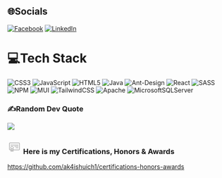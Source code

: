 
## 🌐Socials
[![Facebook](https://img.shields.io/badge/Facebook-%231877F2.svg?logo=Facebook&logoColor=white)](https://facebook.com/https://www.facebook.com/phuc.do.5823/) [![LinkedIn](https://img.shields.io/badge/LinkedIn-%230077B5.svg?logo=linkedin&logoColor=white)](https://linkedin.com/in/https://www.linkedin.com/in/quy-phuc-do-le-a641192a3/) 

# 💻Tech Stack
![CSS3](https://img.shields.io/badge/css3-%231572B6.svg?style=for-the-badge&logo=css3&logoColor=white) ![JavaScript](https://img.shields.io/badge/javascript-%23323330.svg?style=for-the-badge&logo=javascript&logoColor=%23F7DF1E) ![HTML5](https://img.shields.io/badge/html5-%23E34F26.svg?style=for-the-badge&logo=html5&logoColor=white) ![Java](https://img.shields.io/badge/java-%23ED8B00.svg?style=for-the-badge&logo=java&logoColor=white) ![Ant-Design](https://img.shields.io/badge/-AntDesign-%230170FE?style=for-the-badge&logo=ant-design&logoColor=white) ![React](https://img.shields.io/badge/react-%2320232a.svg?style=for-the-badge&logo=react&logoColor=%2361DAFB) ![SASS](https://img.shields.io/badge/SASS-hotpink.svg?style=for-the-badge&logo=SASS&logoColor=white) ![NPM](https://img.shields.io/badge/NPM-%23000000.svg?style=for-the-badge&logo=npm&logoColor=white) ![MUI](https://img.shields.io/badge/MUI-%230081CB.svg?style=for-the-badge&logo=material-ui&logoColor=white) ![TailwindCSS](https://img.shields.io/badge/tailwindcss-%2338B2AC.svg?style=for-the-badge&logo=tailwind-css&logoColor=white) ![Apache](https://img.shields.io/badge/apache-%23D42029.svg?style=for-the-badge&logo=apache&logoColor=white) ![MicrosoftSQLServer](https://img.shields.io/badge/Microsoft%20SQL%20Sever-CC2927?style=for-the-badge&logo=microsoft%20sql%20server&logoColor=white)

### ✍️Random Dev Quote
![](https://quotes-github-readme.vercel.app/api?type=horizontal&theme=radical)

### <?xml version="1.0" ?><svg height="32px" version="1.1" viewBox="0 0 32 32" width="32px" xmlns="http://www.w3.org/2000/svg" xmlns:sketch="http://www.bohemiancoding.com/sketch/ns" xmlns:xlink="http://www.w3.org/1999/xlink"><title/><desc/><defs/><g fill="none" fill-rule="evenodd" id="Page-1" stroke="none" stroke-width="1"><g fill="#929292" id="icon-138-certificate"><path d="M13,19.9494914 L13,22 L25.9975383,22 C26.5511826,22 27,21.5510798 27,20.992516 L27,8.00748397 C27,7.45106594 26.5605417,7 25.9975383,7 L6.00246167,7 C5.44881738,7 5,7.44892021 5,8.00748397 L5,20.992516 C5,21.5489341 5.43945834,22 6.00246167,22 L8,22 L8,19.9494914 C7.38140648,19.3182229 7,18.4536526 7,17.5 C7,15.5670033 8.56700328,14 10.5,14 C12.4329967,14 14,15.5670033 14,17.5 C14,18.4536526 13.6185935,19.3182229 13,19.9494914 L13,19.9494914 L13,19.9494914 Z M9,20.6631845 L9,24.5999756 L10.5,23.1000061 L12,24.5999756 L12,20.6631845 C11.5453723,20.8791545 11.0367987,21 10.5,21 C9.96320134,21 9.45462768,20.8791545 9,20.6631845 L9,20.6631845 L9,20.6631845 Z M8,23 L6.00494659,23 C4.89702623,23 4,22.104522 4,20.9998938 L4,8.00010618 C4,6.89005841 4.89764516,6 6.00494659,6 L25.9950534,6 C27.1029738,6 28,6.89547804 28,8.00010618 L28,20.9998938 C28,22.1099416 27.1023548,23 25.9950534,23 L13,23 L13,27 L10.5,24.5 L8,27 L8,23 L8,23 Z M7,11 L7,12 L25,12 L25,11 L7,11 L7,11 Z M16,14 L16,15 L25,15 L25,14 L16,14 L16,14 Z M19,17 L19,18 L25,18 L25,17 L19,17 L19,17 Z M10.5,20 C11.8807119,20 13,18.8807119 13,17.5 C13,16.1192881 11.8807119,15 10.5,15 C9.11928806,15 8,16.1192881 8,17.5 C8,18.8807119 9.11928806,20 10.5,20 L10.5,20 Z" id="certificate"/></g></g></svg> Here is my Certifications, Honors & Awards
https://github.com/ak4ishuich1/certifications-honors-awards


